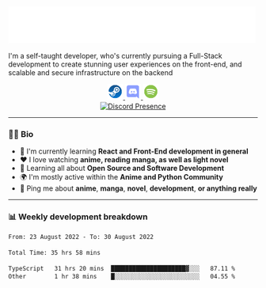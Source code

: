 <img src="assets/wave.svg" alt=":wave:" />

I'm a self-taught developer, who's currently pursuing a Full-Stack development to create stunning user experiences on the front-end, and scalable and secure infrastructure on the backend

<div align="center">
   <a href="https://steamcommunity.com/id/ccrsxx/" target="_blank" rel="nofollow">
      <img src="assets/steam.svg" alt="Steam" width="32">
   </a>
   <a href="https://discord.com/users/414304208649453568" target="_blank" rel="nofollow">
      <img src="assets/discord.svg" alt="Discord" width="32">
   </a>
   <a href="https://open.spotify.com/user/hx41leoaiivias96yeui561sz" target="_blank" rel="nofollow">
      <img src="assets/spotify.svg" alt="Spotify" width="32">
   </a>
</div>

<div align="center">
   <a href="https://discord.com/users/414304208649453568" target="_blank" rel="nofollow">
      <img src="https://lanyard-profile-readme.vercel.app/api/414304208649453568?idleMessage=Probably%20doing%20something%20else..." alt="Discord Presence" align="center">
   </a>
</div>

---

### 🧑‍💻 Bio

- 📖 I'm currently learning **React and Front-End development in general**
- ❤️ I love watching **anime, reading manga, as well as light novel**
- 🌱 Learning all about **Open Source and Software Development**
- 🌍 I'm mostly active within the **Anime and Python Community**
- 💬 Ping me about **anime**, **manga**, **novel**, **development**, **or anything really**

---

### 📊 Weekly development breakdown

<!--START_SECTION:waka-->

```text
From: 23 August 2022 - To: 30 August 2022

Total Time: 35 hrs 58 mins

TypeScript   31 hrs 20 mins  █████████████████████▓░░░   87.11 %
Other        1 hr 38 mins    █░░░░░░░░░░░░░░░░░░░░░░░░   04.55 %
```

<!--END_SECTION:waka-->

